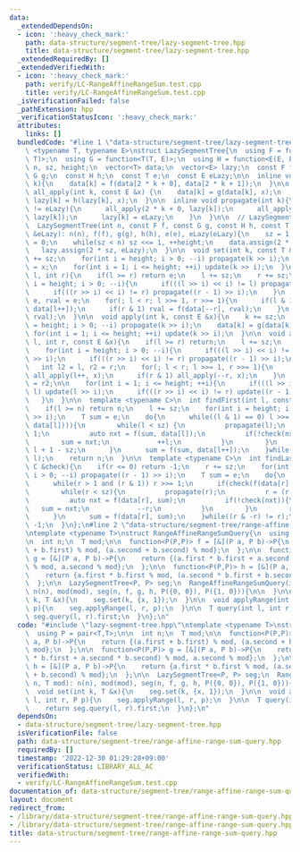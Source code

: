 ```yaml
---
data:
  _extendedDependsOn:
  - icon: ':heavy_check_mark:'
    path: data-structure/segment-tree/lazy-segment-tree.hpp
    title: data-structure/segment-tree/lazy-segment-tree.hpp
  _extendedRequiredBy: []
  _extendedVerifiedWith:
  - icon: ':heavy_check_mark:'
    path: verify/LC-RangeAffineRangeSum.test.cpp
    title: verify/LC-RangeAffineRangeSum.test.cpp
  _isVerificationFailed: false
  _pathExtension: hpp
  _verificationStatusIcon: ':heavy_check_mark:'
  attributes:
    links: []
  bundledCode: "#line 1 \"data-structure/segment-tree/lazy-segment-tree.hpp\"\ntemplate\
    \ <typename T, typename E>\nstruct LazySegmentTree{\n  using F = function<T(T,\
    \ T)>;\n  using G = function<T(T, E)>;\n  using H = function<E(E, E)>;\n  int\
    \ n, sz, height;\n  vector<T> data;\n  vector<E> lazy;\n  const F f;\n  const\
    \ G g;\n  const H h;\n  const T e;\n  const E eLazy;\n\n  inline void update(int\
    \ k){\n    data[k] = f(data[2 * k + 0], data[2 * k + 1]);\n  }\n\n  inline void\
    \ all_apply(int k, const E &x) {\n    data[k] = g(data[k], x);\n    if(k < sz)\
    \ lazy[k] = h(lazy[k], x);\n  }\n\n  inline void propagate(int k){\n    if(lazy[k]\
    \ != eLazy){\n      all_apply(2 * k + 0, lazy[k]);\n      all_apply(2 * k + 1,\
    \ lazy[k]);\n      lazy[k] = eLazy;\n    }\n  }\n\n  // LazySegmentTree() = default;\n\
    \  LazySegmentTree(int n, const F f, const G g, const H h, const T &e, const E\
    \ &eLazy): n(n), f(f), g(g), h(h), e(e), eLazy(eLazy){\n    sz = 1;\n    height\
    \ = 0;\n    while(sz < n) sz <<= 1, ++height;\n    data.assign(2 * sz, e);\n \
    \   lazy.assign(2 * sz, eLazy);\n  }\n\n  void set(int k, const T &x){\n    k\
    \ += sz;\n    for(int i = height; i > 0; --i) propagate(k >> i);\n    data[k]\
    \ = x;\n    for(int i = 1; i <= height; ++i) update(k >> i);\n  }\n\n  T query(int\
    \ l, int r){\n    if(l >= r) return e;\n    l += sz;\n    r += sz;\n    for(int\
    \ i = height; i > 0; --i){\n      if(((l >> i) << i) != l) propagate(l >> i);\n\
    \      if(((r >> i) << i) != r) propagate((r - 1) >> i);\n    }\n    T lval =\
    \ e, rval = e;\n    for(; l < r; l >>= 1, r >>= 1){\n      if(l & 1) lval = f(lval,\
    \ data[l++]);\n      if(r & 1) rval = f(data[--r], rval);\n    }\n    return f(lval,\
    \ rval);\n  }\n\n  void apply(int k, const E &x){\n    k += sz;\n    for(int i\
    \ = height; i > 0; --i) propagate(k >> i);\n    data[k] = g(data[k], x);\n   \
    \ for(int i = 1; i <= height; ++i) update(k >> i);\n  }\n\n  void applyRange(int\
    \ l, int r, const E &x){\n    if(l >= r) return;\n    l += sz;\n    r += sz;\n\
    \    for(int i = height; i > 0; --i){\n      if(((l >> i) << i) != l) propagate(l\
    \ >> i);\n      if(((r >> i) << i) != r) propagate((r - 1) >> i);\n    }\n\n \
    \   int l2 = l, r2 = r;\n    for(; l < r; l >>= 1, r >>= 1){\n      if(l & 1)\
    \ all_apply(l++, x);\n      if(r & 1) all_apply(--r, x);\n    }\n    l = l2, r\
    \ = r2;\n\n    for(int i = 1; i <= height; ++i){\n      if(((l >> i) << i) !=\
    \ l) update(l >> i);\n      if(((r >> i) << i) != r) update((r - 1) >> i);\n \
    \   }\n  }\n\n  template <typename C>\n  int findFirst(int l, const C &check){\n\
    \    if(l >= n) return n;\n    l += sz;\n    for(int i = height; i > 0; --i) propagate(l\
    \ >> i);\n    T sum = e;\n    do{\n      while((l & 1) == 0) l >>= 1;\n      if(check(f(sum,\
    \ data[l]))){\n        while(l < sz) {\n          propagate(l);\n          l <<=\
    \ 1;\n          auto nxt = f(sum, data[l]);\n          if(!check(nxt)){\n    \
    \        sum = nxt;\n            ++l;\n          }\n        }\n        return\
    \ l + 1 - sz;\n      }\n      sum = f(sum, data[l++]);\n    }while((l & -l) !=\
    \ l);\n    return n;\n  }\n\n  template <typename C>\n  int findLast(int r, const\
    \ C &check){\n    if(r <= 0) return -1;\n    r += sz;\n    for(int i = height;\
    \ i > 0; --i) propagate((r - 1) >> i);\n    T sum = e;\n    do{\n      --r;\n\
    \      while(r > 1 and (r & 1)) r >>= 1;\n      if(check(f(data[r], sum))){\n\
    \        while(r < sz){\n          propagate(r);\n          r = (r << 1) + 1;\n\
    \          auto nxt = f(data[r], sum);\n          if(!check(nxt)){\n         \
    \   sum = nxt;\n            --r;\n          }\n        }\n        return r - sz;\n\
    \      }\n      sum = f(data[r], sum);\n    }while((r & -r) != r);\n    return\
    \ -1;\n  }\n};\n#line 2 \"data-structure/segment-tree/range-affine-range-sum-query.hpp\"\
    \ntemplate <typename T>\nstruct RangeAffineRangeSumQuery{\n  using P = pair<T,T>;\n\
    \n  int n;\n  T mod;\n\n  function<P(P,P)> f = [&](P a, P b)->P{\n    return {(a.first\
    \ + b.first) % mod, (a.second + b.second) % mod};\n  };\n\n  function<P(P,P)>\
    \ g = [&](P a, P b)->P{\n    return {(a.first * b.first + a.second * b.second)\
    \ % mod, a.second % mod};\n  };\n\n  function<P(P,P)> h = [&](P a, P b)->P{\n\
    \    return {a.first * b.first % mod, (a.second * b.first + b.second) % mod};\n\
    \  };\n\n  LazySegmentTree<P, P> seg;\n  RangeAffineRangeSumQuery(int n, T mod):\
    \ n(n), mod(mod), seg(n, f, g, h, P({0, 0}), P({1, 0})){\n\n  }\n\n  void set(int\
    \ k, T &x){\n    seg.set(k, {x, 1});\n  }\n\n  void applyRange(int l, int r, P\
    \ p){\n    seg.applyRange(l, r, p);\n  }\n\n  T query(int l, int r){\n    return\
    \ seg.query(l, r).first;\n  }\n};\n"
  code: "#include \"lazy-segment-tree.hpp\"\ntemplate <typename T>\nstruct RangeAffineRangeSumQuery{\n\
    \  using P = pair<T,T>;\n\n  int n;\n  T mod;\n\n  function<P(P,P)> f = [&](P\
    \ a, P b)->P{\n    return {(a.first + b.first) % mod, (a.second + b.second) %\
    \ mod};\n  };\n\n  function<P(P,P)> g = [&](P a, P b)->P{\n    return {(a.first\
    \ * b.first + a.second * b.second) % mod, a.second % mod};\n  };\n\n  function<P(P,P)>\
    \ h = [&](P a, P b)->P{\n    return {a.first * b.first % mod, (a.second * b.first\
    \ + b.second) % mod};\n  };\n\n  LazySegmentTree<P, P> seg;\n  RangeAffineRangeSumQuery(int\
    \ n, T mod): n(n), mod(mod), seg(n, f, g, h, P({0, 0}), P({1, 0})){\n\n  }\n\n\
    \  void set(int k, T &x){\n    seg.set(k, {x, 1});\n  }\n\n  void applyRange(int\
    \ l, int r, P p){\n    seg.applyRange(l, r, p);\n  }\n\n  T query(int l, int r){\n\
    \    return seg.query(l, r).first;\n  }\n};\n"
  dependsOn:
  - data-structure/segment-tree/lazy-segment-tree.hpp
  isVerificationFile: false
  path: data-structure/segment-tree/range-affine-range-sum-query.hpp
  requiredBy: []
  timestamp: '2022-12-30 01:29:28+09:00'
  verificationStatus: LIBRARY_ALL_AC
  verifiedWith:
  - verify/LC-RangeAffineRangeSum.test.cpp
documentation_of: data-structure/segment-tree/range-affine-range-sum-query.hpp
layout: document
redirect_from:
- /library/data-structure/segment-tree/range-affine-range-sum-query.hpp
- /library/data-structure/segment-tree/range-affine-range-sum-query.hpp.html
title: data-structure/segment-tree/range-affine-range-sum-query.hpp
---
```

